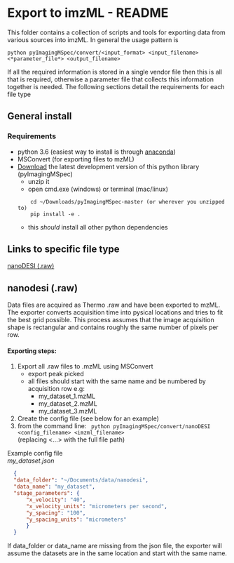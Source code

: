 # Export to imzML - README

This folder contains a collection of scripts and tools for exporting data from various sources into imzML. In general the usage pattern is
``` shell
python pyImagingMSpec/convert/<input_format> <input_filename> <*parameter_file*> <output_filename>
```

If all the required information is stored in a single vendor file then this is all that is required, otherwise a parameter file that collects this information together is needed.
The following sections detail the requirements for each file type

## General install
### Requirements
* python 3.6 (easiest way to install is through [anaconda](https://anaconda.org/))
* MSConvert (for exporting files to mzML)
* [Download](https://github.com/alexandrovteam/pyImagingMSpec/archive/master.zip) the latest development version of this python library (pyImagingMSpec) 
    * unzip it
    * open cmd.exe (windows) or terminal (mac/linux)
    ``` shell 
        cd ~/Downloads/pyImagingMSpec-master (or wherever you unzipped to)  
        pip install -e . 
    ```
    * this *should* install all other python dependencies 

 
## Links to specific file type
[nanoDESI (.raw)](#nanodesi)


## nanodesi (.raw)
Data files are acquired as Thermo .raw and have been exported to mzML.
The exporter converts acquisition time into pysical locations and tries to fit the 
 best grid possible. This process assumes that the image acquisition shape is rectangular and 
  contains roughly the same number of pixels per row. 
#### Exporting steps:
1. Export all .raw files to .mzML using MSConvert
    * export peak picked
    * all files should start with the same name and be numbered by acquisition row e.g:
        * my_dataset_1.mzML
        * my_dataset_2.mzML
        * my_dataset_3.mzML
2. Create the config file (see below for an example)
3. from the command line:
   ``` python pyImagingMSpec/convert/nanoDESI <config_filename> <imzml_filename>```   
   (replacing <...> with the full file path)
   
Example config file  
*my_dataset.json*
```json
  {
  "data_folder": "~/Documents/data/nanodesi",
  "data_name": "my_dataset",
  "stage_parameters": {
      "x_velocity": "40",
      "x_velocity_units": "micrometers per second",
      "y_spacing": "100",
      "y_spacing_units": "micrometers"
      }
  }
```
If data_folder or data_name are missing from the json file, 
the exporter will assume the datasets are in the same location and start with the same name.